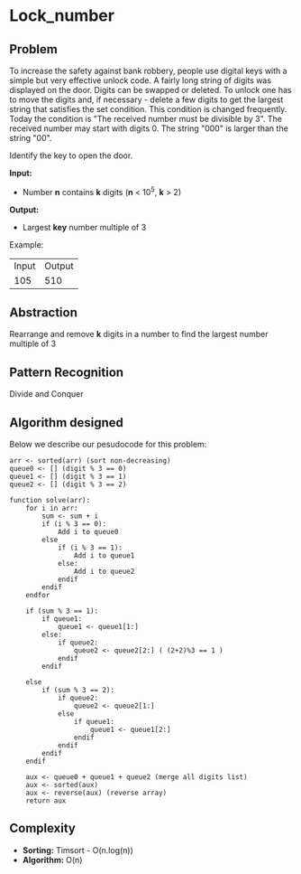 # Lock_number

## Problem

To increase the safety against bank robbery, people use digital keys with a simple but very effective unlock code. A fairly long string of digits was displayed on the door. Digits can be swapped or deleted. To unlock one has to move the digits and, if necessary - delete a few digits to get the largest string that satisfies the set condition. This condition is changed frequently. Today the condition is "The received number must be divisible by 3". The received number may start with digits 0. The string "000" is larger than the string "00".

Identify the key to open the door.

**Input:**

- Number **n** contains **k** digits (**n** < 10<sup>5</sup>, **k** > 2)

**Output:**

- Largest **key** number multiple of 3

Example:


<table>
<tbody>
<tr>
<td>Input</td>
<td>Output</td>
</tr>
<tr>
<td>
105
</td>
<td>
510
</td>
</tr>
</tbody>
</table>

## Abstraction

Rearrange and remove **k** digits in a number to find the largest number multiple of 3

## Pattern Recognition

Divide and Conquer

## Algorithm designed

Below we describe our pesudocode for this problem:

```
arr <- sorted(arr) (sort non-decreasing)
queue0 <- [] (digit % 3 == 0)
queue1 <- [] (digit % 3 == 1)
queue2 <- [] (digit % 3 == 2)

function solve(arr): 
    for i in arr:
        sum <- sum + i
        if (i % 3 == 0):
            Add i to queue0
        else
            if (i % 3 == 1):
                Add i to queue1
            else:
                Add i to queue2
            endif
        endif
    endfor
            
    if (sum % 3 == 1):
        if queue1:
            queue1 <- queue1[1:]
        else: 
            if queue2:
                queue2 <- queue2[2:] ( (2+2)%3 == 1 )
            endif
        endif

    else
        if (sum % 3 == 2):
            if queue2:
                queue2 <- queue2[1:] 
            else 
                if queue1:
                    queue1 <- queue1[2:]
                endif
            endif
        endif
    endif
            
    aux <- queue0 + queue1 + queue2 (merge all digits list)
    aux <- sorted(aux)
    aux <- reverse(aux) (reverse array)
    return aux
```

## Complexity

- **Sorting:** Timsort - O(n.log(n))
- **Algorithm:** O(n)
